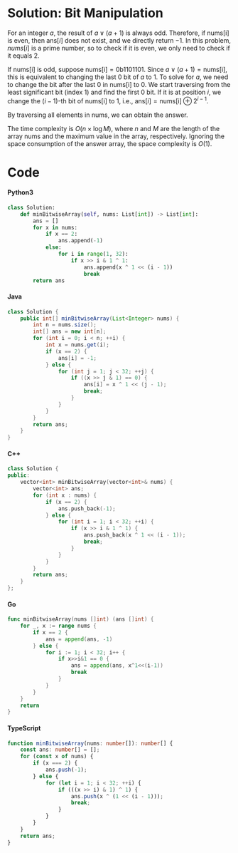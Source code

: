 # Solution: Bit Manipulation

For an integer $a$, the result of $a \lor (a + 1)$ is always odd. Therefore, if $\text{nums[i]}$ is even, then $\text{ans}[i]$ does not exist, and we directly return $-1$. In this problem, $\textit{nums}[i]$ is a prime number, so to check if it is even, we only need to check if it equals $2$.

If $\text{nums[i]}$ is odd, suppose $\text{nums[i]} = \text{0b1101101}$. Since $a \lor (a + 1) = \text{nums[i]}$, this is equivalent to changing the last $0$ bit of $a$ to $1$. To solve for $a$, we need to change the bit after the last $0$ in $\text{nums[i]}$ to $0$. We start traversing from the least significant bit (index $1$) and find the first $0$ bit. If it is at position $i$, we change the $(i - 1)$-th bit of $\text{nums[i]}$ to $1$, i.e., $\text{ans}[i] = \text{nums[i]} \oplus 2^{i - 1}$.

By traversing all elements in $\text{nums}$, we can obtain the answer.

The time complexity is $O(n \times \log M)$, where $n$ and $M$ are the length of the array $\text{nums}$ and the maximum value in the array, respectively. Ignoring the space consumption of the answer array, the space complexity is $O(1)$.
    
# Code    


#### Python3

```python
class Solution:
    def minBitwiseArray(self, nums: List[int]) -> List[int]:
        ans = []
        for x in nums:
            if x == 2:
                ans.append(-1)
            else:
                for i in range(1, 32):
                    if x >> i & 1 ^ 1:
                        ans.append(x ^ 1 << (i - 1))
                        break
        return ans
```

#### Java

```java
class Solution {
    public int[] minBitwiseArray(List<Integer> nums) {
        int n = nums.size();
        int[] ans = new int[n];
        for (int i = 0; i < n; ++i) {
            int x = nums.get(i);
            if (x == 2) {
                ans[i] = -1;
            } else {
                for (int j = 1; j < 32; ++j) {
                    if ((x >> j & 1) == 0) {
                        ans[i] = x ^ 1 << (j - 1);
                        break;
                    }
                }
            }
        }
        return ans;
    }
}
```

#### C++

```cpp
class Solution {
public:
    vector<int> minBitwiseArray(vector<int>& nums) {
        vector<int> ans;
        for (int x : nums) {
            if (x == 2) {
                ans.push_back(-1);
            } else {
                for (int i = 1; i < 32; ++i) {
                    if (x >> i & 1 ^ 1) {
                        ans.push_back(x ^ 1 << (i - 1));
                        break;
                    }
                }
            }
        }
        return ans;
    }
};
```

#### Go

```go
func minBitwiseArray(nums []int) (ans []int) {
	for _, x := range nums {
		if x == 2 {
			ans = append(ans, -1)
		} else {
			for i := 1; i < 32; i++ {
				if x>>i&1 == 0 {
					ans = append(ans, x^1<<(i-1))
					break
				}
			}
		}
	}
	return
}
```

#### TypeScript

```ts
function minBitwiseArray(nums: number[]): number[] {
    const ans: number[] = [];
    for (const x of nums) {
        if (x === 2) {
            ans.push(-1);
        } else {
            for (let i = 1; i < 32; ++i) {
                if (((x >> i) & 1) ^ 1) {
                    ans.push(x ^ (1 << (i - 1)));
                    break;
                }
            }
        }
    }
    return ans;
}
```

